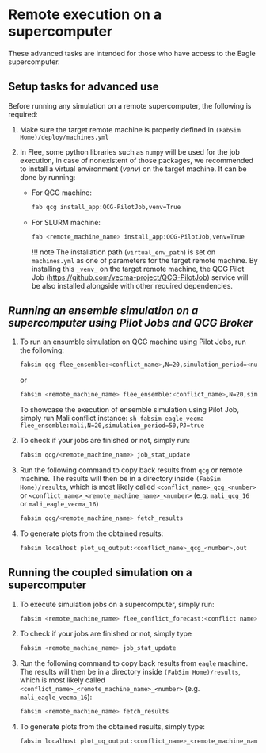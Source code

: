 # **Remote execution on a supercomputer**

These advanced tasks are intended for those who have access to the Eagle supercomputer.

## **Setup tasks for advanced use**
Before running any simulation on a remote supercomputer, the following is required:

1. Make sure the target remote machine is properly defined in `(FabSim Home)/deploy/machines.yml` 

2. In Flee, some python libraries such as `numpy` will be used for the job execution, in case of nonexistent of those packages, we recommended to install a virtual environment (*_venv_*) on the target machine. It can be done by running:
	- For QCG machine: 
		```sh
		fab qcg install_app:QCG-PilotJob,venv=True
		```
	- For SLURM machine: 
		```sh
		fab <remote_machine_name> install_app:QCG-PilotJob,venv=True
		```

		!!! note
			The installation path (``virtual_env_path``) is set on ``machines.yml`` as one of parameters for the target remote machine. By installing this ``_venv_`` on the target remote machine, the QCG Pilot Job (https://github.com/vecma-project/QCG-PilotJob) service will be also installed alongside with other required dependencies.

## *Running an ensemble simulation on a supercomputer using Pilot Jobs and QCG Broker*
1. To run an ensumble simulation on QCG machine using Pilot Jobs, run the following:
	```sh
	fabsim qcg flee_ensemble:<conflict_name>,N=20,simulation_period=<number>,PJ=true
	```
	or
	```sh
	fabsim <remote_machine_name> flee_ensemble:<conflict_name>,N=20,simulation_period=<number>,PJ=true
	```
	
	To showcase the execution of ensemble simulation using Pilot Job, simply run Mali conflict instance:
		```sh
		fabsim eagle_vecma flee_ensemble:mali,N=20,simulation_period=50,PJ=true
		```

2. To check if your jobs are finished or not, simply run:
	```sh
	fabsim qcg/<remote_machine_name> job_stat_update
	```

3. Run the following command to copy back results from ``qcg`` or remote machine. The results will then be in a directory inside ``(FabSim Home)/results``, which is most likely called ``<conflict_name>_qcg_<number>`` or ``<conflict_name>_<remote_machine_name>_<number>`` (e.g. ``mali_qcg_16`` or ``mali_eagle_vecma_16``)
	```sh
	fabsim qcg/<remote_machine_name> fetch_results
	```
	
4. To generate plots from the obtained results:
	```sh
	fabsim localhost plot_uq_output:<conflict_name>_qcg_<number>,out
	```

## **Running the coupled simulation on a supercomputer**
1. To execute simulation jobs on a supercomputer, simply run: 
	```sh
	fabsim <remote_machine_name> flee_conflict_forecast:<conflict name>,N=20,simulation_period=<number>
	```

2. To check if your jobs are finished or not, simply type
	```sh
	fabsim <remote_machine_name> job_stat_update
	```

3. Run the following command to copy back results from `eagle` machine. The results will then be in a directory inside ``(FabSim Home)/results``, which is most likely called ``<conflict_name>_<remote_machine_name>_<number>`` (e.g. ``mali_eagle_vecma_16``):
	```sh
	fabsim <remote_machine_name> fetch_results
	```

4. To generate plots from the obtained results, simply type:
	```sh
	fabsim localhost plot_uq_output:<conflict_name>_<remote_machine_name>_<number>,out
	```
